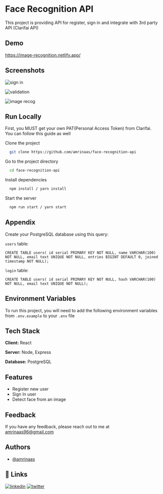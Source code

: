 # Face Recognition API

This project is providing API for register, sign in and integrate with 3rd party API (Clarifai API)


## Demo

https://image-recognition.netlify.app/

## Screenshots

![sign in](https://user-images.githubusercontent.com/76085854/227434184-6fea9489-3f64-4322-bd09-1dd7528f789b.jpg)

![validation](https://user-images.githubusercontent.com/76085854/227434227-18ac4b3e-31c2-4e25-94c9-eb962cfc703a.png)

![image recog](https://user-images.githubusercontent.com/76085854/227434256-bcf921f1-c69d-4f40-8ff9-630670e73a04.png)

## Run Locally
First, you MUST get your own PAT(Personal Access Token) from Clarifai. You can follow this guide as well


Clone the project

```bash
  git clone https://github.com/amrinaas/face-recognition-api
```

Go to the project directory

```bash
  cd face-recognition-api
```

Install dependencies

```bash
  npm install / yarn install
```

Start the server

```bash
  npm run start / yarn start
```


## Appendix

Create your PostgreSQL database using this query:

`users` table:

`CREATE TABLE users(
    id serial PRIMARY KEY NOT NULL,
    name VARCHAR(100) NOT NULL,
    email text UNIQUE NOT NULL,
    entries BIGINT DEFAULT 0,
    joined timestamp NOT NULL);`

`login` table:

`CREATE TABLE users(
    id serial PRIMARY KEY NOT NULL,
    hash VARCHAR(100) NOT NULL,
    email text UNIQUE NOT NULL);`
## Environment Variables

To run this project, you will need to add the following environment variables from `.env.example` to your `.env` file


## Tech Stack

**Client:** React

**Server:** Node, Express

**Database:** PostgreSQL

## Features

- Register new user
- Sign In user
- Detect face from an image


## Feedback

If you have any feedback, please reach out to me at amrinaas96@gmail.com


## Authors

- [@amrinaas](https://www.github.com/amrinaas)


## 🔗 Links
[![linkedin](https://img.shields.io/badge/linkedin-0A66C2?style=for-the-badge&logo=linkedin&logoColor=white)](https://www.linkedin.com/amrinaas/)
[![twitter](https://img.shields.io/badge/twitter-1DA1F2?style=for-the-badge&logo=twitter&logoColor=white)](https://twitter.com/amrinaas/)

